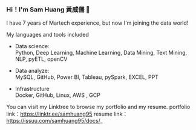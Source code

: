 ### Hi！I'm Sam Huang 黃威儒 👋
I have 7 years of Martech experience, but now I'm joining the data world!

My languages and tools included
* Data science:<br>
Python, Deep Learning, Machine Learning, Data Mining, Text Mining, NLP, pyETL, openCV

* Data analyze:<br>
MySQL, GitHub, Power BI, Tableau, pySpark, EXCEL, PPT

* Infrastructure<br>
Docker, GitHub, Linux, AWS , GCP

You can visit my Linktree to browse my portfolio and my resume.
portfolio link：https://linktr.ee/samhuang95
resume link：https://issuu.com/samhuang95/docs/_
<!--
**samhuang95/samhuang95** is a ✨ _special_ ✨ repository because its `README.md` (this file) appears on your GitHub profile.

Here are some ideas to get you started:

- 🔭 I’m currently working on ...
- 🌱 I’m currently learning ...
- 👯 I’m looking to collaborate on ...
- 🤔 I’m looking for help with ...
- 💬 Ask me about ...
- 📫 How to reach me: ...
- 😄 Pronouns: ...
- ⚡ Fun fact: ...
-->
